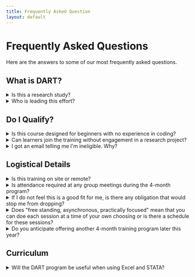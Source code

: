 ```yaml
---
title: Frequently Asked Question
layout: default
---
```


# Frequently Asked Questions

Here are the answers to some of our most frequently asked questions.

## What is DART?

<details>
<summary>Is this a research study?</summary>
DART is a research study in which we provide biomedical researchers (our subjects) some data science training resources over the course of 16 weeks and measure the efficacy of our approach. 
</details>

<details>
<summary>Who is leading this effort?</summary>
The main team that is creating the materials and conducting the research associated with this project is a team of data educators at Children's Hospital of Philadelphia (CHOP), with PIs hailing from CHOP and Drexel University.
</details>


## Do I Qualify?

<details>
<summary>Is this course designed for beginners with no experience in coding? </summary>
As far as the level of instruction, we are beginning our program with more basic instruction for brand new beginners, but subsequent cohorts (starting in late summer 2023) will also have the opportunity to study more complex topics like omics and machine learning.
</details>

<details>
<summary>Can learners join the training without engagement in a research project?</summary>
This program is intended for people who are actively involved in the conduct of research, so if you’re not participating at that level, then you wouldn't (yet) qualify for this study. 
</details>

<details>
<summary>I got an email telling me I'm ineligible.  Why?</summary>
It can be frustrating to wonder why you were ineligible for the DART program.

Although we generally try to be as transparent as we can with all our communication, we can't share the reason someone was excluded from participating in the research study.  We have unfortunately experienced people trying to re-enroll with changed answers when we explain our inclusion and exclusion criteria.  As fellow learners, we want to explain why you were excluded, but as researchers we have a duty to maintain the rigor of our study.
</details>


## Logistical Details

<details>
<summary>Is this training on site or remote?</summary>
This is a remote/online opportunity that can be undertaken anywhere you have a reliable internet connection.
</details>

<details>
<summary>Is attendance required at any group meetings during the 4-month program?</summary>
We place learners in "communities of practice" with other learners and encourage them to interact.  We anticipate that most or all of this interaction may be asynchronous, but it's possible that some people might want to put together a synchronous (or even in-person) chat, code exercise group, or similar.  Your participation in any community of practice event is optional (but potentially fun and useful).
</details>

<details>
<summary>If I do not feel this is a good fit for me, is there any obligation that would stop me from dropping?</summary>
As with any study, you can drop out for any reason and there is no harm done – we won't hold it against you, tell your boss, or email your thesis advisor.
</details>


<details>
<summary>Does "free standing, asynchronous, practically focused" mean that you can doe each session at a time of your own choosing or is there a schedule for these sessions?</summary>
You can do these training modules at your leisure, but we do suggest a sequence and ask you to do 2-3 hours a week of effort, knowing that sometimes you’ll have more time and sometimes less.
</details>

<details>
<summary>Do you anticipate offering another 4-month training program later this year?</summary>
Yes, we plan another session later in the year, starting in July or August of 2023.
</details>

## Curriculum

<details>
<summary>Will the DART program be useful when using Excel and STATA?</summary>
We have a strong emphasis on free, open source software (this does not include Stata or Excel).  Our course materials don't include instructions on Excel or Stata, but some of the principles we teach may be useful in data cleaning and preparation, regardless of how you do it.  
</details>

